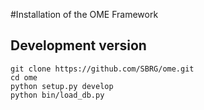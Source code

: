 #Installation of the OME Framework

## Development version

```
git clone https://github.com/SBRG/ome.git
cd ome
python setup.py develop
python bin/load_db.py
```
